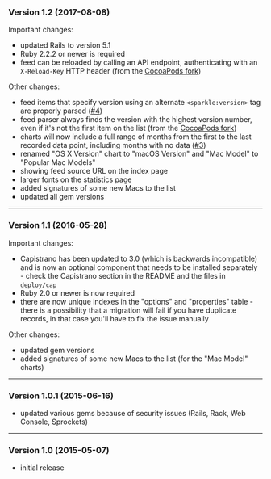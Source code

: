 ### Version 1.2 (2017-08-08)

Important changes:

* updated Rails to version 5.1
* Ruby 2.2.2 or newer is required
* feed can be reloaded by calling an API endpoint, authenticating with an `X-Reload-Key` HTTP header (from the [CocoaPods fork](https://github.com/CocoaPods/sparkler/pull/3))

Other changes:

- feed items that specify version using an alternate `<sparkle:version>` tag are properly parsed ([#4](https://github.com/mackuba/sparkler/issues/4))
- feed parser always finds the version with the highest version number, even if it's not the first item on the list (from the [CocoaPods fork](https://github.com/CocoaPods/sparkler/pull/5))
- charts will now include a full range of months from the first to the last recorded data point, including months with no data ([#3](https://github.com/mackuba/sparkler/issues/3))
- renamed "OS X Version" chart to "macOS Version" and "Mac Model" to "Popular Mac Models"
- showing feed source URL on the index page
- larger fonts on the statistics page
- added signatures of some new Macs to the list
- updated all gem versions

---

### Version 1.1 (2016-05-28)

Important changes:

* Capistrano has been updated to 3.0 (which is backwards incompatible) and is now an optional component that needs to be installed separately - check the Capistrano section in the README and the files in `deploy/cap`
* Ruby 2.0 or newer is now required
* there are now unique indexes in the "options" and "properties" table - there is a possibility that a migration will fail if you have duplicate records, in that case you'll have to fix the issue manually

Other changes:

- updated gem versions
- added signatures of some new Macs to the list (for the "Mac Model" charts)

---

### Version 1.0.1 (2015-06-16)

- updated various gems because of security issues (Rails, Rack, Web Console, Sprockets)

---

### Version 1.0 (2015-05-07)

- initial release
